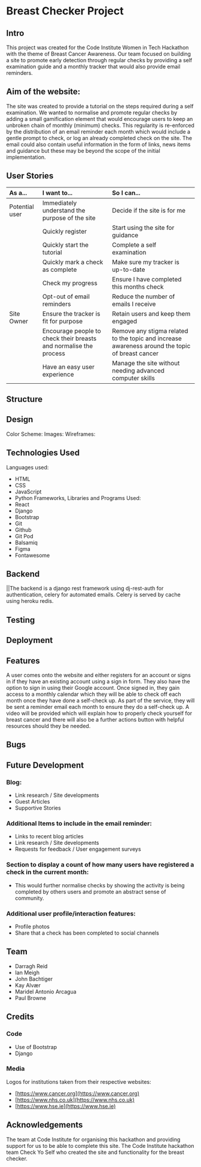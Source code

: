 # Breast Checker Project
## Intro
This project was created for the Code Institute Women in Tech Hackathon with the theme of Breast Cancer Awareness. Our team focused on building a site to promote early detection through regular checks by providing a self examination guide and a monthly tracker that would also provide email reminders.
## Aim of the website:
The site was created to provide a tutorial on the steps required during a self examination. We wanted to normalise and promote regular checks by adding a small gamification element that would encourage users to keep an unbroken chain of monthly (minimum) checks.
This regularity is re-enforced by the distribution of an email reminder each month which would include a gentle prompt to check, or log an already completed check on the site. The email could also contain useful information in the form of links, news items and guidance but these may be beyond the scope of the initial implementation.
## User Stories
|**As a...**|**I want to...**|**So I can...**|
|:-----|:-----|:-----|
|Potential user|Immediately understand the purpose of the site|Decide if the site is for me|
||Quickly register|Start using the site for guidance|
||Quickly start the tutorial|Complete a self examination|
||Quickly mark a check as complete|Make sure my tracker is up-to-date|
||Check my progress|Ensure I have completed this months check|
||Opt-out of email reminders|Reduce the number of emails I receive|
|Site Owner|Ensure the tracker is fit for purpose|Retain users and keep them engaged|
||Encourage people to check their breasts and normalise the process|Remove any stigma related to the topic and increase awareness around the topic of breast cancer|
||Have an easy user experience|Manage the site without needing advanced computer skills|
## Structure
## Design
Color Scheme:
Images:
Wireframes:
## Technologies Used
Languages used:
* HTML
* CSS
* JavaScript
* Python
Frameworks, Libraries and Programs Used:
* React
* Django
* Bootstrap
* Git
* Github
* Git Pod
* Balsamiq
* Figma
* Fontawesome
## Backend
||The backend is a django rest framework using dj-rest-auth for authentication, celery for automated emails. Celery is served by cache using heroku redis.
## Testing
## Deployment
## Features
A user comes onto the website and either registers for an account or signs in if they have an existing account using a sign in form. They also have the option to sign in using their Google account.
Once signed in, they gain access to a monthly calendar which they will be able to check off each month once they have done a self-check up. As part of the service, they will be sent a reminder email each month to ensure they do a self-check up.
A video will be provided which will explain how to properly check yourself for breast cancer and there will also be a further actions button with helpful resources should they be needed.
## Bugs
## Future Development
### Blog:
* Link research / Site developments
* Guest Articles
* Supportive Stories
### Additional Items to include in the email reminder:
* Links to recent blog articles
* Link research / Site developments
* Requests for feedback / User engagement surveys
### Section to display a count of how many users have registered a check in the current month:
* This would further normalise checks by showing the activity is being completed by others users and promote an abstract sense of community.
### Additional user profile/interaction features:
* Profile photos
* Share that a check has been completed to social channels
## Team
* Darragh Reid
* Ian Meigh
* John Bachtiger
* Kay Alvær
* Maridel Antonio Arcagua
* Paul Browne
## Credits
### Code
* Use of Bootstrap
* Django
### Media
Logos for institutions taken from their respective websites:
* [https://www.cancer.org](https://www.cancer.org)
* [https://www.nhs.co.uk](https://www.nhs.co.uk)
* [https://www.hse.ie](https://www.hse.ie)
## Acknowledgements
The team at Code Institute for organising this hackathon and providing support for us to be able to complete this site.
The Code Institute hackathon team Check Yo Self who created the site and functionality for the breast checker.

